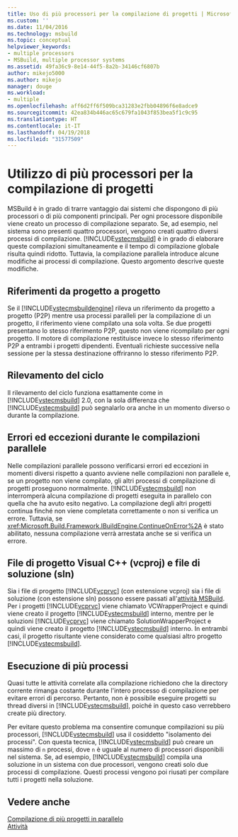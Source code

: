 ```yaml
---
title: Uso di più processori per la compilazione di progetti | Microsoft Docs
ms.custom: ''
ms.date: 11/04/2016
ms.technology: msbuild
ms.topic: conceptual
helpviewer_keywords:
- multiple processors
- MSBuild, multiple processor systems
ms.assetid: 49fa36c9-8e14-44f5-8a2b-34146cf6807b
author: mikejo5000
ms.author: mikejo
manager: douge
ms.workload:
- multiple
ms.openlocfilehash: aff6d2ff6f509bca31283e2fbb04896f6e8adce9
ms.sourcegitcommit: 42ea834b446ac65c679fa1043f853bea5f1c9c95
ms.translationtype: HT
ms.contentlocale: it-IT
ms.lasthandoff: 04/19/2018
ms.locfileid: "31577509"
---
```

# <a name="using-multiple-processors-to-build-projects"></a>Utilizzo di più processori per la compilazione di progetti
MSBuild è in grado di trarre vantaggio dai sistemi che dispongono di più processori o di più componenti principali. Per ogni processore disponibile viene creato un processo di compilazione separato. Se, ad esempio, nel sistema sono presenti quattro processori, vengono creati quattro diversi processi di compilazione. [!INCLUDE[vstecmsbuild](../extensibility/internals/includes/vstecmsbuild_md.md)] è in grado di elaborare queste compilazioni simultaneamente e il tempo di compilazione globale risulta quindi ridotto. Tuttavia, la compilazione parallela introduce alcune modifiche ai processi di compilazione. Questo argomento descrive queste modifiche.  
  
## <a name="project-to-project-references"></a>Riferimenti da progetto a progetto  
 Se il [!INCLUDE[vstecmsbuildengine](../msbuild/includes/vstecmsbuildengine_md.md)] rileva un riferimento da progetto a progetto (P2P) mentre usa processi paralleli per la compilazione di un progetto, il riferimento viene compilato una sola volta. Se due progetti presentano lo stesso riferimento P2P, questo non viene ricompilato per ogni progetto. Il motore di compilazione restituisce invece lo stesso riferimento P2P a entrambi i progetti dipendenti. Eventuali richieste successive nella sessione per la stessa destinazione offriranno lo stesso riferimento P2P.  
  
## <a name="cycle-detection"></a>Rilevamento del ciclo  
 Il rilevamento del ciclo funziona esattamente come in [!INCLUDE[vstecmsbuild](../extensibility/internals/includes/vstecmsbuild_md.md)] 2.0, con la sola differenza che [!INCLUDE[vstecmsbuild](../extensibility/internals/includes/vstecmsbuild_md.md)] può segnalarlo ora anche in un momento diverso o durante la compilazione.  
  
## <a name="errors-and-exceptions-during-parallel-builds"></a>Errori ed eccezioni durante le compilazioni parallele  
 Nelle compilazioni parallele possono verificarsi errori ed eccezioni in momenti diversi rispetto a quanto avviene nelle compilazioni non parallele e, se un progetto non viene compilato, gli altri processi di compilazione di progetti proseguono normalmente. [!INCLUDE[vstecmsbuild](../extensibility/internals/includes/vstecmsbuild_md.md)] non interromperà alcuna compilazione di progetti eseguita in parallelo con quella che ha avuto esito negativo. La compilazione degli altri progetti continua finché non viene completata correttamente o non si verifica un errore. Tuttavia, se <xref:Microsoft.Build.Framework.IBuildEngine.ContinueOnError%2A> è stato abilitato, nessuna compilazione verrà arrestata anche se si verifica un errore.  
  
## <a name="visual-c-project-vcproj-and-solution-sln-files"></a>File di progetto Visual C++ (vcproj) e file di soluzione (sln)  
 Sia i file di progetto [!INCLUDE[vcprvc](../code-quality/includes/vcprvc_md.md)] (con estensione vcproj) sia i file di soluzione (con estensione sln) possono essere passati all'[attività MSBuild](../msbuild/msbuild-task.md). Per i progetti [!INCLUDE[vcprvc](../code-quality/includes/vcprvc_md.md)] viene chiamato VCWrapperProject e quindi viene creato il progetto [!INCLUDE[vstecmsbuild](../extensibility/internals/includes/vstecmsbuild_md.md)] interno, mentre per le soluzioni [!INCLUDE[vcprvc](../code-quality/includes/vcprvc_md.md)] viene chiamato SolutionWrapperProject e quindi viene creato il progetto [!INCLUDE[vstecmsbuild](../extensibility/internals/includes/vstecmsbuild_md.md)] interno. In entrambi casi, il progetto risultante viene considerato come qualsiasi altro progetto [!INCLUDE[vstecmsbuild](../extensibility/internals/includes/vstecmsbuild_md.md)].  
  
## <a name="multi-process-execution"></a>Esecuzione di più processi  
 Quasi tutte le attività correlate alla compilazione richiedono che la directory corrente rimanga costante durante l'intero processo di compilazione per evitare errori di percorso. Pertanto, non è possibile eseguire progetti su thread diversi in [!INCLUDE[vstecmsbuild](../extensibility/internals/includes/vstecmsbuild_md.md)], poiché in questo caso verrebbero create più directory.  
  
 Per evitare questo problema ma consentire comunque compilazioni su più processori, [!INCLUDE[vstecmsbuild](../extensibility/internals/includes/vstecmsbuild_md.md)] usa il cosiddetto "isolamento dei processi". Con questa tecnica, [!INCLUDE[vstecmsbuild](../extensibility/internals/includes/vstecmsbuild_md.md)] può creare un massimo di `n` processi, dove `n` è uguale al numero di processori disponibili nel sistema. Se, ad esempio, [!INCLUDE[vstecmsbuild](../extensibility/internals/includes/vstecmsbuild_md.md)] compila una soluzione in un sistema con due processori, vengono creati solo due processi di compilazione. Questi processi vengono poi riusati per compilare tutti i progetti nella soluzione.  
  
## <a name="see-also"></a>Vedere anche  
 [Compilazione di più progetti in parallelo](../msbuild/building-multiple-projects-in-parallel-with-msbuild.md)   
 [Attività](../msbuild/msbuild-tasks.md)
